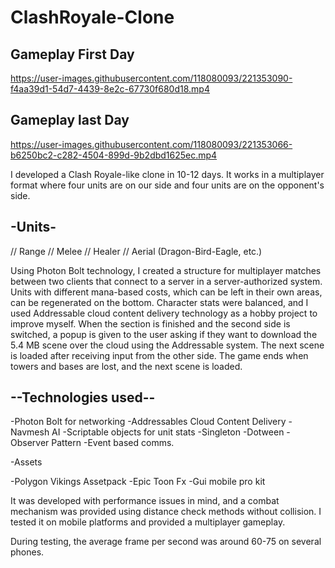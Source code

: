 # ClashRoyale-Clone

## **Gameplay First Day**

https://user-images.githubusercontent.com/118080093/221353090-f4aa39d1-54d7-4439-8e2c-67730f680d18.mp4

## **Gameplay last Day**

https://user-images.githubusercontent.com/118080093/221353066-b6250bc2-c282-4504-899d-9b2dbd1625ec.mp4


I developed a Clash Royale-like clone in 10-12 days. It works in a multiplayer format where four units are on our side and four units are on the opponent's side.

 ## **-Units-**

// Range
// Melee
// Healer
// Aerial (Dragon-Bird-Eagle, etc.)

Using Photon Bolt technology, I created a structure for multiplayer matches between two clients that connect to a server in a server-authorized system. 
Units with different mana-based costs, which can be left in their own areas, can be regenerated on the bottom. Character stats were balanced,
and I used Addressable cloud content delivery technology as a hobby project to improve myself. When the section is finished and the second side is switched,
a popup is given to the user asking if they want to download the 5.4 MB scene over the cloud using the Addressable system. 
The next scene is loaded after receiving input from the other side. The game ends when towers and bases are lost, and the next scene is loaded.

## **--Technologies used--**

-Photon Bolt for networking
-Addressables Cloud Content Delivery
-Navmesh AI
-Scriptable objects for unit stats
-Singleton
-Dotween
-Observer Pattern
-Event based comms.

-Assets

-Polygon Vikings Assetpack
-Epic Toon Fx
-Gui mobile pro kit

It was developed with performance issues in mind, and a combat mechanism was provided using distance check methods without collision.
I tested it on mobile platforms and provided a multiplayer gameplay.

During testing, the average frame per second was around 60-75 on several phones.
